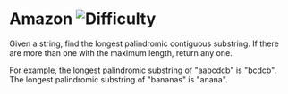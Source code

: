# Amazon ![Difficulty](https://img.shields.io/badge/-HARD-red)
	
Given a string, find the longest palindromic contiguous substring. If there are more than
one with the maximum length, return any one.
	
For example, the longest palindromic substring of "aabcdcb" is "bcdcb". The longest
palindromic substring of "bananas" is "anana".
	
